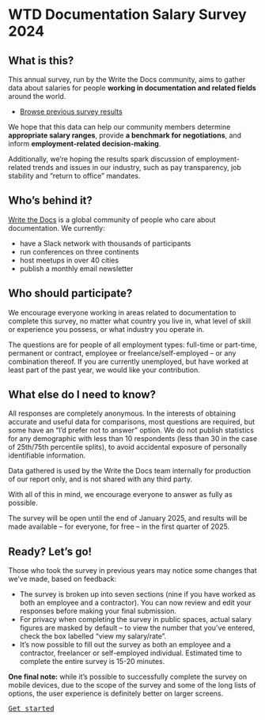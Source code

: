 # WTD Documentation Salary Survey 2024

## What is this?

This annual survey, run by the Write the Docs community, aims to gather data about salaries for people **working in documentation and related fields** around the world. 

- [Browse previous survey results](https://www.writethedocs.org/surveys/)

We hope that this data can help our community members determine **appropriate salary ranges**, provide **a benchmark for negotiations**, and inform **employment-related decision-making**.

Additionally, we’re hoping the results spark discussion of employment-related trends and issues in our industry, such as pay transparency, job stability and “return to office” mandates.

## Who’s behind it?

[Write the Docs](https://www.writethedocs.org/) is a global community of people who care about documentation. We currently:

- have a Slack network with thousands of participants
- run conferences on three continents
- host meetups in over 40 cities
- publish a monthly email newsletter

## Who should participate?

We encourage everyone working in areas related to documentation to complete this survey, no matter what country you live in, what level of skill or experience you possess, or what industry you operate in.

The questions are for people of all employment types: full-time or part-time, permanent or contract, employee or freelance/self-employed – or any combination thereof. If you are currently unemployed, but have worked at least part of the past year, we would like your contribution.

## What else do I need to know?

All responses are completely anonymous. In the interests of obtaining accurate and useful data for comparisons, most questions are required, but some have an “I’d prefer not to answer” option. We do not publish statistics for any demographic with less than 10 respondents (less than 30 in the case of 25th/75th percentile splits), to avoid accidental exposure of personally identifiable information.

Data gathered is used by the Write the Docs team internally for production of our report only, and is not shared with any third party.

With all of this in mind, we encourage everyone to answer as fully as possible.

The survey will be open until the end of January 2025, and results will be made available – for everyone, for free – in the first quarter of 2025.

## Ready? Let’s go!

Those who took the survey in previous years may notice some changes that we’ve made, based on feedback:

- The survey is broken up into seven sections (nine if you have worked as both an employee and a contractor). You can now review and edit your responses before making your final submission.
- For privacy when completing the survey in public spaces, actual salary figures are masked by default – to view the number that you’ve entered, check the box labelled “view my salary/rate”.
- It’s now possible to fill out the survey as both an employee and a contractor, freelancer or self-employed individual.
Estimated time to complete the entire survey is 15-20 minutes.

**One final note:** while it’s possible to successfully complete the survey on mobile devices, due to the scope of the survey and some of the long lists of options, the user experience is definitely better on larger screens.

<kbd>[Get started](./0_intro_basis_main/1_basis_all.md)</kbd>